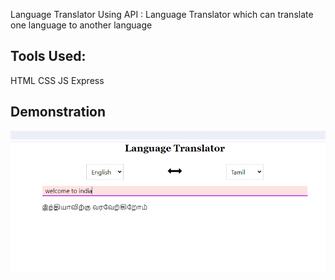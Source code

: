 Language Translator Using  API : Language Translator which can translate one language to another language

## Tools Used:

   HTML
   CSS
   JS
   Express

## Demonstration

<img src="./image.png" alt="screenshot of english to tamil translate" />

